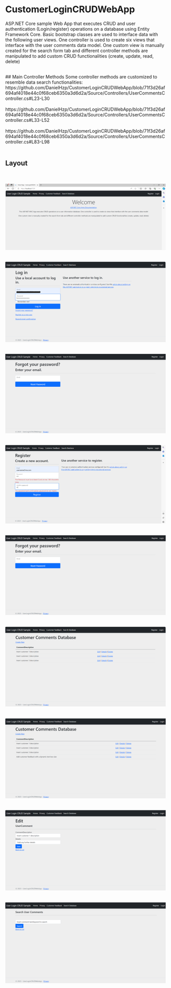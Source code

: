 # CustomerLoginCRUDWebApp
 ASP.NET Core sample Web App that executes CRUD and user authentication (Login/register) operations on a database using Entity Framework Core. 
 Basic bootstrap classes are used to interface data with the following user views.
One controller is used to create six views that interface with the user comments data model.
One custom view is manually created for the search form tab and different controller methods are manipulated to add custom CRUD functionalities (create, update, read, delete)
<br/>

<br/>
## Main Controller Methods
Some controller methods are customized to resemble data search functionalities:
https://github.com/DanielHzp/CustomerLoginCRUDWebApp/blob/71f3d26af694af4018e44c0f68ceb6350a3d6d2a/Source/Controllers/UserCommentsController.cs#L23-L30
<br/>

<br/>
https://github.com/DanielHzp/CustomerLoginCRUDWebApp/blob/71f3d26af694af4018e44c0f68ceb6350a3d6d2a/Source/Controllers/UserCommentsController.cs#L33-L52
<br/>

<br/>
https://github.com/DanielHzp/CustomerLoginCRUDWebApp/blob/71f3d26af694af4018e44c0f68ceb6350a3d6d2a/Source/Controllers/UserCommentsController.cs#L83-L98

<br/>

<br/>

## Layout
<br/>

<br/>

<img src="/Source/Images/Welcome Page.PNG">

<br/>

<br/>

<br/>

<img src="/Source/Images/UserLoginView.PNG">

<br/>

<br/>

<br/>

<img src="/Source/Images/UserLoginViewForgotPass.PNG">

<br/>

<br/>

<br/>

<img src="/Source/Images/UserRegisterView.PNG">

<br/>

<br/>

<br/>

<img src="/Source/Images/UserLoginViewForgotPass.PNG">

<br/>

<br/>

<br/>

<img src="/Source/Images/CustomerFeedbackView.PNG">

<br/>

<br/>

<br/>

<img src="/Source/Images/AddCommentView.PNG">

<br/>

<br/>

<br/>

<img src="/Source/Images/EditCommentView.PNG">

<br/>

<br/>

<br/>

<img src="/Source/Images/SearchUserCommentView.PNG">







 
